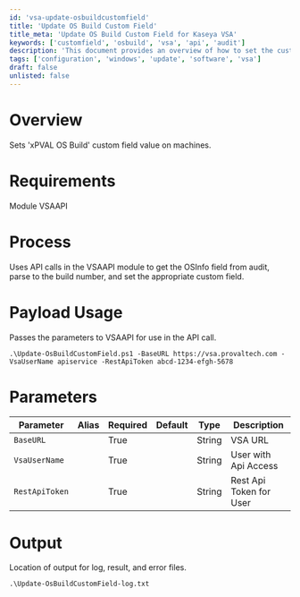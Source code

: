 ```yaml
---
id: 'vsa-update-osbuildcustomfield'
title: 'Update OS Build Custom Field'
title_meta: 'Update OS Build Custom Field for Kaseya VSA'
keywords: ['customfield', 'osbuild', 'vsa', 'api', 'audit']
description: 'This document provides an overview of how to set the custom field value for the OS Build on machines using the VSAAPI module. It includes requirements, process details, parameters for the script, and output information.'
tags: ['configuration', 'windows', 'update', 'software', 'vsa']
draft: false
unlisted: false
---
```

# Overview
Sets 'xPVAL OS Build' custom field value on machines.

# Requirements
Module VSAAPI

# Process
Uses API calls in the VSAAPI module to get the OSInfo field from audit, parse to the build number, and set the appropriate custom field.

# Payload Usage
Passes the parameters to VSAAPI for use in the API call.

```
.\Update-OsBuildCustomField.ps1 -BaseURL https://vsa.provaltech.com -VsaUserName apiservice -RestApiToken abcd-1234-efgh-5678
```

# Parameters

| Parameter        | Alias | Required | Default | Type   | Description                |
|------------------|-------|----------|---------|--------|----------------------------|
| `BaseURL`       |       | True     |         | String | VSA URL                   |
| `VsaUserName`   |       | True     |         | String | User with Api Access      |
| `RestApiToken`  |       | True     |         | String | Rest Api Token for User   |

# Output
Location of output for log, result, and error files.

```
.\Update-OsBuildCustomField-log.txt
```


